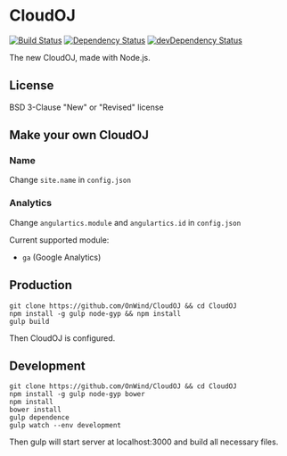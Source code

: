 # CloudOJ

[![Build Status](https://travis-ci.org/WindHub/CloudOJ.svg?branch=master)](https://travis-ci.org/WindHub/CloudOJ)
[![Dependency Status](https://david-dm.org/WindHub/CloudOJ.svg)](https://david-dm.org/WindHub/CloudOJ)
[![devDependency Status](https://david-dm.org/WindHub/CloudOJ/dev-status.svg)](https://david-dm.org/WindHub/CloudOJ#info=devDependencies)

The new CloudOJ, made with Node.js.

## License

BSD 3-Clause "New" or "Revised" license

## Make your own CloudOJ

### Name

Change `site.name` in `config.json`

### Analytics

Change `angulartics.module` and `angulartics.id` in `config.json`

Current supported module:

*   `ga` (Google Analytics)

## Production

    git clone https://github.com/OnWind/CloudOJ && cd CloudOJ
    npm install -g gulp node-gyp && npm install
    gulp build

Then CloudOJ is configured.

## Development

    git clone https://github.com/OnWind/CloudOJ && cd CloudOJ
    npm install -g gulp node-gyp bower
    npm install
    bower install
    gulp dependence
    gulp watch --env development

Then gulp will start server at localhost:3000 and build all necessary files.
